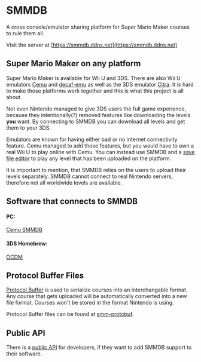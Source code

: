 # SMMDB

A cross console/emulator sharing platform for Super Mario Maker courses to rule them all.

Visit the server at [https://smmdb.ddns.net](https://smmdb.ddns.net)

## Super Mario Maker on any platform

Super Mario Maker is available for Wii U and 3DS.
There are also Wii U emulators [Cemu](http://cemu.info) and [decaf-emu](https://github.com/decaf-emu/decaf-emu) as well as the 3DS emulator [Citra](https://citra-emu.org/). It is hard to make those platforms work together and this is what this project is all about.

Not even Nintendo managed to give 3DS users the full game experience, because they intentionally(?) removed features like downloading the levels **you** want. By connecting to SMMDB you can download all levels and get them to your 3DS.

Emulators are known for having either bad or no internet connectivity feature. Cemu managed to add those features, but you would have to own a real Wii U to play online with Cemu. You can instead use SMMDB and a [save file editor](https://github.com/tarnadas/cemu-smmdb) to play any level that has been uploaded on the platform.

It is important to mention, that SMMDB relies on the users to upload their levels separately. SMMDB cannot connect to real Nintendo servers, therefore not all worldwide levels are available.

## Software that connects to SMMDB

#### PC:

[Cemu SMMDB](https://github.com/tarnadas/cemu-smmdb)

#### 3DS Homebrew:

[OCDM](https://gbatemp.net/threads/ocdm-mario-maker-3ds-course-manager.451621/)

## Protocol Buffer Files

[Protocol Buffer](https://developers.google.com/protocol-buffers/) is used to serialize courses into an interchangable format. Any course that gets uploaded will be automatically converted into a new file format. Courses won't be stored in the format Nintendo is using.

Protocol Buffer files can be found at [smm-protobuf](https://github.com/Tarnadas/smm-protobuf).

## Public API

There is a [public API](docs/API.md) for developers, if they want to add SMMDB support to their software.